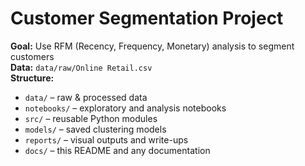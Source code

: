 # Customer Segmentation Project

**Goal:** Use RFM (Recency, Frequency, Monetary) analysis to segment customers  
**Data:** `data/raw/Online Retail.csv`  
**Structure:**
- `data/` – raw & processed data  
- `notebooks/` – exploratory and analysis notebooks  
- `src/` – reusable Python modules  
- `models/` – saved clustering models  
- `reports/` – visual outputs and write-ups  
- `docs/` – this README and any documentation

